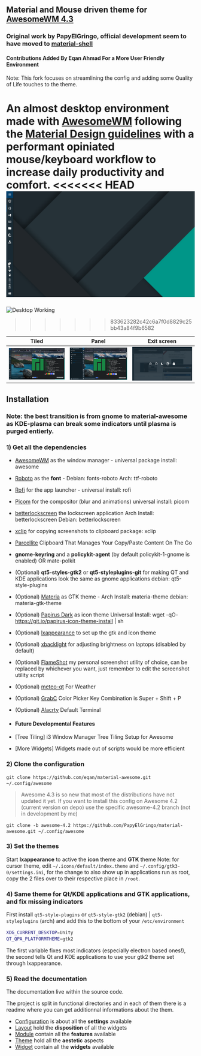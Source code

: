 ## Material and Mouse driven theme for [AwesomeWM 4.3](https://awesomewm.org/)

### Original work by PapyElGringo, official development seem to have moved to [material-shell](https://github.com/PapyElGringo/material-shell)

#### Contributions Added By Eqan Ahmad For a More User Friendly Environment

Note: This fork focuses on streamlining the config and adding some Quality of Life touches to the theme.

An almost desktop environment made with [AwesomeWM](https://awesomewm.org/) following the [Material Design guidelines](https://material.io) with a performant opiniated mouse/keyboard workflow to increase daily productivity and comfort.
<<<<<<< HEAD
![](/theme/eqan-theme/desktop.png)
=======
![Desktop Working](/theme/eqan-theme/demo.gif)
>>>>>>> 833623282c42c6a7f0d8829c25bb43a84f9b6582

|              Tiled               |                Panel                 |              Exit screen               |
| :------------------------------: | :----------------------------------: | :------------------------------------: |
| ![](/theme/eqan-theme/tiled.png) | ![](/theme/eqan-theme/menu-open.png) | ![](/theme/eqan-theme/exit-screen.png) |

## Installation

### Note: the best transition is from gnome to material-awesome as KDE-plasma can break some indicators until plasma is purged entierly.

### 1) Get all the dependencies

- [AwesomeWM](https://awesomewm.org/) as the window manager - universal package install: awesome
- [Roboto](https://fonts.google.com/specimen/Roboto) as the **font** - Debian: fonts-roboto Arch: ttf-roboto
- [Rofi](https://github.com/DaveDavenport/rofi) for the app launcher - universal install: rofi
- [Picom](https://github.com/yshui/picom) for the compositor (blur and animations) universal install: picom
- [betterlockscreen](https://github.com/pavanjadhaw/betterlockscreen) the lockscreen application Arch Install: betterlockscreen Debian: betterlockscreen

- [xclip](https://github.com/astrand/xclip) for copying screenshots to clipboard package: xclip
- [Parcellite](https://github.com/ZaWertun/parcellite) Clipboard That Manages Your Copy/Paste Content On The Go
- **gnome-keyring** and a **policykit-agent** (by default policykit-1-gnome is enabled) OR mate-polkit
- (Optional) **qt5-styles-gtk2** or **qt5-styleplugins-git** for making QT and KDE applications look the same as gnome applications debian: qt5-style-plugins
- (Optional) [Materia](https://github.com/nana-4/materia-theme) as GTK theme - Arch Install: materia-theme debian: materia-gtk-theme
- (Optional) [Papirus Dark](https://github.com/PapirusDevelopmentTeam/papirus-icon-theme) as icon theme Universal Install: wget -qO- https://git.io/papirus-icon-theme-install | sh
- (Optional) [lxappearance](https://sourceforge.net/projects/lxde/files/LXAppearance/) to set up the gtk and icon theme
- (Optional) [xbacklight](https://www.x.org/archive/X11R7.5/doc/man/man1/xbacklight.1.html) for adjusting brightness on laptops (disabled by default)
- (Optional) [FlameShot](https://github.com/flameshot-org/flameshot) my personal screenshot utility of choice, can be replaced by whichever you want, just remember to edit the screenshot utility script
- (Optional) [meteo-qt](https://github.com/dglent/meteo-qt) For Weather
- (Optional) [GrabC](https://github.com/muquit/grabc) Color Picker Key Combination is Super + Shift + P
- (Optional) [Alacrty](https://github.com/alacritty/alacritty) Default Terminal

- #### Future Developmental Features
- [Tree Tiling] i3 Window Manager Tree Tiling Setup for Awesome
- [More Widgets] Widgets made out of scripts would be more efficient

### 2) Clone the configuration

```
git clone https://github.com/eqan/material-awesome.git ~/.config/awesome
```

> Awesome 4.3 is so new that most of the distributions have not updated it yet. If you want to install this config on Awesome 4.2 (current version on depo) use the specific awesome-4.2 branch (not in development by me)

```
git clone -b awesome-4.2 https://github.com/PapyElGringo/material-awesome.git ~/.config/awesome
```

### 3) Set the themes

Start **lxappearance** to active the **icon** theme and **GTK** theme
Note: for cursor theme, edit `~/.icons/default/index.theme` and `~/.config/gtk3-0/settings.ini`, for the change to also show up in applications run as root, copy the 2 files over to their respective place in `/root`.

### 4) Same theme for Qt/KDE applications and GTK applications, and fix missing indicators

First install `qt5-style-plugins` or `qt5-style-gtk2` (debian) | `qt5-styleplugins` (arch) and add this to the bottom of your `/etc/environment`

```bash
XDG_CURRENT_DESKTOP=Unity
QT_QPA_PLATFORMTHEME=gtk2
```

The first variable fixes most indicators (especially electron based ones!), the second tells Qt and KDE applications to use your gtk2 theme set through lxappearance.

### 5) Read the documentation

The documentation live within the source code.

The project is split in functional directories and in each of them there is a readme where you can get additionnal informations about the them.

- [Configuration](./configuration) is about all the **settings** available
- [Layout](./layout) hold the **disposition** of all the widgets
- [Module](./module) contain all the **features** available
- [Theme](./theme) hold all the **aestetic** aspects
- [Widget](./widget) contain all the **widgets** available
